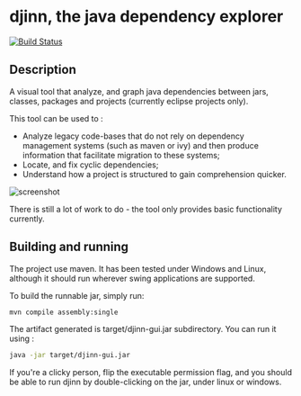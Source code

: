 djinn, the java dependency explorer
===================================
[![Build Status](https://travis-ci.org/fabienbk/djinn.png?branch=master)](https://travis-ci.org/fabienbk/djinn)

Description
-----------

A visual tool that analyze, and graph java dependencies between jars, classes, packages and projects (currently eclipse projects only).

This tool can be used to :
* Analyze legacy code-bases that do not rely on dependency management systems (such as maven or 
ivy) and then produce information that facilitate migration to these systems;
* Locate, and fix cyclic dependencies;
* Understand how a project is structured to gain comprehension quicker.

![screenshot](http://blog.scramcode.com/static/img/djinn-graph-example.png)

There is still a lot of work to do - the tool only provides basic functionality currently.

Building and running
--------------------

The project use maven. It has been tested under Windows and Linux, although it should run wherever swing applications are supported.

To build the runnable jar, simply run:

```bash
mvn compile assembly:single
```

The artifact generated is target/djinn-gui.jar subdirectory. You can run it using :

```bash
java -jar target/djinn-gui.jar
```

If you're a clicky person, flip the executable permission flag, and you should be able to run djinn by double-clicking on the jar, under linux or windows.
